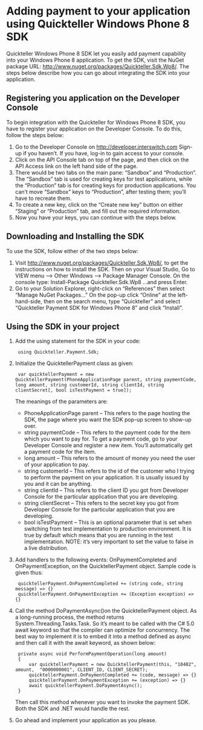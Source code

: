 Adding payment to your application using Quickteller Windows Phone 8 SDK
================================================================

Quickteller Windows Phone 8 SDK let you easily add payment capability into your Windows Phone 8 application. To get the SDK, visit the NuGet package URL: http://www.nuget.org/packages/Quickteller.Sdk.Wp8/. The steps below describe how you can go about integrating the SDK into your application.

Registering you application on the Developer Console
----------------------------------------------------

To begin integration with the Quickteller for Windows Phone 8 SDK, you have to register your application on the Developer Console. To do this, follow the steps below:

1. Go to the Developer Console on http://developer.interswitch.com Sign-up if you haven’t. If you have, log-in to gain access to your console.
2. Click on the API Console tab on top of the page, and then click on the API Access link on the left hand side of the page.
3. There would be two tabs on the main pane: “Sandbox” and “Production”. The “Sandbox” tab is used for creating keys for test applications, while the “Production” tab is for creating keys for production applications. You can’t move “Sandbox” keys to “Production”, after testing them; you’ll have to recreate them.
4. To create a new key, click on the “Create new key” button on either “Staging” or “Production” tab, and fill out the required information.
5. Now you have your keys, you can continue with the steps below.

Downloading and Installing the SDK
----------------------------------

To use the SDK, follow either of the two steps below:

1. Visit http://www.nuget.org/packages/Quickteller.Sdk.Wp8/, to get the instructions on how to install the SDK. Then on your Visual Studio, Go to VIEW menu --> Other Windows --> Package Manager Console. On the console type: 
Install-Package Quickteller.Sdk.Wp8
…and press Enter.
2. Go to your Solution Explorer, right-click on “References” then select “Manage NuGet Packages…” On the pop-up click “Online” at the left-hand-side, then on the search menu, type “Quickteller” and select “Quickteller Payment SDK for Windows Phone 8” and click “Install”.
 

Using the SDK in your project
-----------------------------

1. Add the using statement for the SDK in your code:
	
		using Quickteller.Payment.Sdk;

2. Initialize the QuicktellerPayment class as given: 

		var quicktellerPayment = new QuicktellerPayment(PhoneApplicationPage parent, string paymentCode, long amount, string customerId, string clientId, string clientSecret[, bool isTestPayment = true]);

	The meanings of the parameters are:

	+ PhoneApplicationPage parent – This refers to the page hosting the SDK, the page where you want the SDK pop-up screen to show-up over.
	+ string paymentCode – This refers to the payment code for the item which you want to pay for. To get a payment code, go to your Developer Console and register a new item. You’ll automatically get a payment code for the item.
	+ long amount – This refers to the amount of money you need the user of your application to pay.
	+ string customerId – This refers to the id of the customer who I trying to perform the payment on your application. It is usually issued by you and it can be anything.
	+ string clientId – This refers to the client ID you got from Developer Console for the particular application that you are developing.
	+ string clientSecret – This refers to the secret key you got from Developer Console for the particular application that you are developing.
	+ bool isTestPayment – This is an optional parameter that is set when switching from test implementation to production environment. It is true by default which means that you are running in the test implementation. NOTE: it’s very important to set the value to false in a live distribution.

3. Add handlers to the following events: OnPaymentCompleted and OnPaymentException, on the QuicktellerPayment object. Sample code is given thus:

		quicktellerPayment.OnPaymentCompleted += (string code, string message) => {}
		quicktellerPayment.OnPaymentException += (Exception exception) => {}

4. Call the method DoPaymentAsync()on the QuicktellerPayment object. As a long-running process, the method returns System.Threading.Tasks.Task. So it’s meant to be called with the C# 5.0 await keyword so that the compiler can optimize for concurrency. The best way to implement it is to embed it into a method defined as async and then call it with the await keyword, as shown below:

		private async void PerformPaymentOperation(long amount)
		{
			var quicktellerPayment = new QuicktellerPayment(this, "10402", amount,  "0000000001", CLIENT_ID, CLIENT_SECRET);
			quicktellerPayment.OnPaymentCompleted += (code, message) => {}
			quicktellerPayment.OnPaymentException += (exception) => {}
			await quicktellerPayment.DoPaymentAsync();
		}

	Then call this method whenever you want to invoke the payment SDK. Both the SDK and .NET would handle the rest.

5. Go ahead and implement your application as you please.
